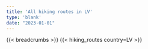 ```yaml
---
title: 'All hiking routes in LV'
type: 'blank'
date: "2023-01-01"
---
```


{{< breadcrumbs >}}
{{< hiking_routes country=LV >}}
